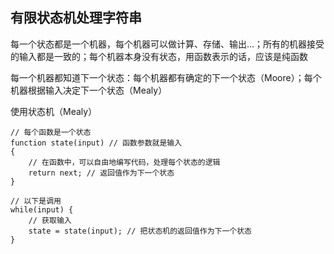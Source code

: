 ## 有限状态机处理字符串
每一个状态都是一个机器，每个机器可以做计算、存储、输出...；所有的机器接受的输入都是一致的；每个机器本身没有状态，用函数表示的话，应该是纯函数

每一个机器都知道下一个状态：每个机器都有确定的下一个状态（Moore）；每个机器根据输入决定下一个状态（Mealy）

使用状态机（Mealy）

	// 每个函数是一个状态
	function state(input) // 函数参数就是输入
	{
		// 在函数中，可以自由地编写代码，处理每个状态的逻辑
		return next; // 返回值作为下一个状态
	}

	// 以下是调用
	while(input) {
		// 获取输入
		state = state(input); // 把状态机的返回值作为下一个状态
	}